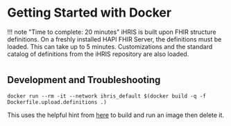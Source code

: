# Getting Started with Docker

!!! note "Time to complete: 20 minutes"
    iHRIS is built upon FHIR structure definitions. On a freshly installed HAPI FHIR Server, the definitions must be loaded. This can take up to 5 minutes. Customizations and the standard catalog of definitions from the iHRIS repository are also loaded.
    

# 


## Development and Troubleshooting





```
docker run --rm -it --network ihris_default $(docker build -q -f Dockerfile.upload.definitions .)
```
This uses the helpful hint from [here](https://stackoverflow.com/questions/45141402/build-and-run-dockerfile-with-one-command) to build and run an image then delete it.